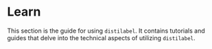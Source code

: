 # Learn

This section is the guide for using `distilabel`. It contains tutorials and guides that delve into the technical aspects of utilizing `distilabel`.
